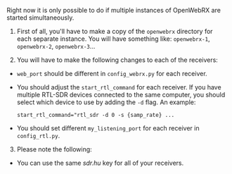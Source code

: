 Right now it is only possible to do if multiple instances of OpenWebRX are started simultaneously.

1. First of all, you'll have to make a copy of the `openwebrx` directory for each separate instance. You will have something like: `openwebrx-1`, `openwebrx-2`, `openwebrx-3`...

2. You will have to make the following changes to each of the receivers:
  * `web_port` should be different in `config_webrx.py` for each receiver.
  * You should adjust the `start_rtl_command` for each receiver. If you have multiple RTL-SDR devices connected to the same computer, you should select which device to use by adding the `-d` flag. An example:

    `start_rtl_command="rtl_sdr -d 0 -s {samp_rate} ...`
  * You should set different `my_listening_port` for each receiver in `config_rtl.py`.

3. Please note the following:
  * You can use the same *sdr.hu* key for all of your receivers.
  